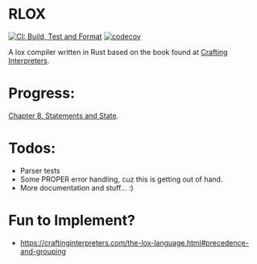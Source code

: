 # RLOX
[![CI: Build, Test and Format](https://github.com/ID-UNCLEAR/rlox/actions/workflows/ci.yml/badge.svg)](https://github.com/ID-UNCLEAR/rlox/actions/workflows/ci.yml)
[![codecov](https://codecov.io/gh/ID-UNCLEAR/rlox/graph/badge.svg?token=EBKZOOVXKZ)](https://codecov.io/gh/ID-UNCLEAR/rlox)

A lox compiler written in Rust based on the book found at [Crafting Interpreters](https://craftinginterpreters.com).

# Progress:
[Chapter 8. Statements and State](https://craftinginterpreters.com/statements-and-state.html#scope).

# Todos:
- Parser tests
- Some PROPER error handling, cuz this is getting out of hand.
- More documentation and stuff... :)

# Fun to Implement?
- https://craftinginterpreters.com/the-lox-language.html#precedence-and-grouping

